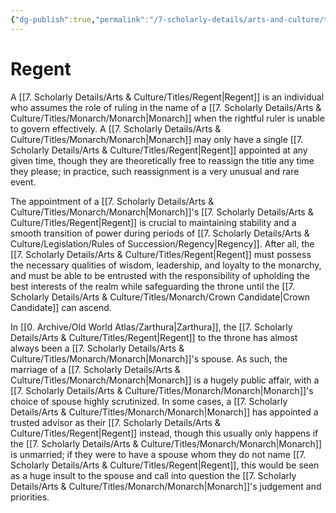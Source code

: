 ```yaml
---
{"dg-publish":true,"permalink":"/7-scholarly-details/arts-and-culture/titles/regent/","noteIcon":""}
---
```


# Regent

A [[7. Scholarly Details/Arts & Culture/Titles/Regent\|Regent]] is an individual who assumes the role of ruling in the name of a [[7. Scholarly Details/Arts & Culture/Titles/Monarch/Monarch\|Monarch]] when the rightful ruler is unable to govern effectively. A [[7. Scholarly Details/Arts & Culture/Titles/Monarch/Monarch\|Monarch]] may only have a single [[7. Scholarly Details/Arts & Culture/Titles/Regent\|Regent]] appointed at any given time, though they are theoretically free to reassign the title any time they please; in practice, such reassignment is a very unusual and rare event. 

The appointment of a [[7. Scholarly Details/Arts & Culture/Titles/Monarch/Monarch\|Monarch]]'s [[7. Scholarly Details/Arts & Culture/Titles/Regent\|Regent]] is crucial to maintaining stability and a smooth transition of power during periods of [[7. Scholarly Details/Arts & Culture/Legislation/Rules of Succession/Regency\|Regency]]. After all, the [[7. Scholarly Details/Arts & Culture/Titles/Regent\|Regent]] must possess the necessary qualities of wisdom, leadership, and loyalty to the monarchy, and must be able to be entrusted with the responsibility of upholding the best interests of the realm while safeguarding the throne until the [[7. Scholarly Details/Arts & Culture/Titles/Monarch/Crown Candidate\|Crown Candidate]] can ascend. 

In [[0. Archive/Old World Atlas/Zarthura\|Zarthura]], the [[7. Scholarly Details/Arts & Culture/Titles/Regent\|Regent]] to the throne has almost always been a [[7. Scholarly Details/Arts & Culture/Titles/Monarch/Monarch\|Monarch]]'s spouse. As such, the marriage of a [[7. Scholarly Details/Arts & Culture/Titles/Monarch/Monarch\|Monarch]] is a hugely public affair, with a [[7. Scholarly Details/Arts & Culture/Titles/Monarch/Monarch\|Monarch]]'s choice of spouse highly scrutinized. In some cases, a [[7. Scholarly Details/Arts & Culture/Titles/Monarch/Monarch\|Monarch]] has appointed a trusted advisor as their [[7. Scholarly Details/Arts & Culture/Titles/Regent\|Regent]] instead, though this usually only happens if the [[7. Scholarly Details/Arts & Culture/Titles/Monarch/Monarch\|Monarch]] is unmarried; if they were to have a spouse whom they do not name [[7. Scholarly Details/Arts & Culture/Titles/Regent\|Regent]], this would be seen as a huge insult to the spouse and call into question the [[7. Scholarly Details/Arts & Culture/Titles/Monarch/Monarch\|Monarch]]'s judgement and priorities. 